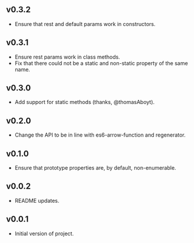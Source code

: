 ## v0.3.2

* Ensure that rest and default params work in constructors.

## v0.3.1

* Ensure rest params work in class methods.
* Fix that there could not be a static and non-static property of the same name.

## v0.3.0

* Add support for static methods (thanks, @thomasAboyt).

## v0.2.0

* Change the API to be in line with es6-arrow-function and regenerator.

## v0.1.0

* Ensure that prototype properties are, by default, non-enumerable.

## v0.0.2

* README updates.

## v0.0.1

* Initial version of project.
